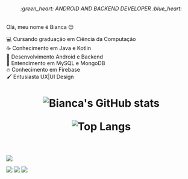 ﻿<h6 align="center">:green_heart: ANDROID AND BACKEND DEVELOPER :blue_heart:</h6>

Olá, meu nome é Bianca :blush: <br>

:computer: Cursando graduação em Ciência da Computação  <br>
:coffee:  Conhecimento em Java e Kotlin <br>
:iphone:  Desenvolvimento Android e Backend <br>
🎲 Entendimento em MySQL e MongoDB <br>
🔥 Conhecimento em Firebase <br>
🖌️ Entusiasta UX|UI Design

<h1 align="center">

![Bianca's GitHub stats](https://github-readme-stats.vercel.app/api?username=biancapb&hide=prs,issues&theme=tokyonight&border_radius=15&hide_border=true)

![Top Langs](https://github-readme-stats.vercel.app/api/top-langs/?username=biancapb&layout=compact&theme=tokyonight&border_radius=15&hide_border=true)

</h1>

<br>

![](https://komarev.com/ghpvc/?username=your-github-biancapb) 

[<img src = "https://img.shields.io/badge/linkedin-%230077B5.svg?&style=for-the-badge&logo=linkedin&logoColor=white" target="_blank" />](https://www.linkedin.com/in/biancapb/) 
[<img src = "https://img.shields.io/badge/instagram-%23E4405F.svg?&style=for-the-badge&logo=instagram&logoColor=white" target="_blank">](https://www.instagram.com/yuu_shiro/)
[<img src = "https://img.shields.io/badge/email-%23E54949.svg?&style=for-the-badge&logo=gmail&logoColor=white" target="_blank">](mailto:bpbarbosa.developer@gmail.com)


<!--
**biancapb/biancapb** is a ✨ _special_ ✨ repository because its `README.md` (this file) appears on your GitHub profile.

Here are some ideas to get you started:

- 🔭 I’m currently working on ...
- 🌱 I’m currently learning ...
- 👯 I’m looking to collaborate on ...
- 🤔 I’m looking for help with ...
- 💬 Ask me about ...
- 📫 How to reach me: ...
- 😄 Pronouns: ...
- ⚡ Fun fact: ...
-->
